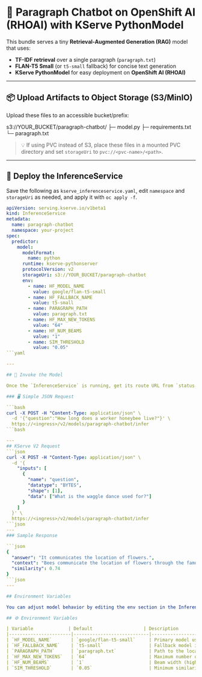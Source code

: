 # 📘 Paragraph Chatbot on OpenShift AI (RHOAI) with KServe PythonModel

This bundle serves a tiny **Retrieval-Augmented Generation (RAG)** model that uses:

- **TF-IDF retrieval** over a single paragraph (`paragraph.txt`)
- **FLAN-T5 Small** (or `t5-small` fallback) for concise text generation
- **KServe PythonModel** for easy deployment on **OpenShift AI (RHOAI)**

---

## 📦 Upload Artifacts to Object Storage (S3/MinIO)

Upload these files to an accessible bucket/prefix:

s3://YOUR_BUCKET/paragraph-chatbot/
├─ model.py
├─ requirements.txt
└─ paragraph.txt


> 💡 If using PVC instead of S3, place these files in a mounted PVC directory and set `storageUri` to `pvc://<pvc-name>/<path>`.

---

## 🚀 Deploy the InferenceService

Save the following as `kserve_inferenceservice.yaml`, edit `namespace` and `storageUri` as needed, and apply it with `oc apply -f`.

```yaml
apiVersion: serving.kserve.io/v1beta1
kind: InferenceService
metadata:
  name: paragraph-chatbot
  namespace: your-project
spec:
  predictor:
    model:
      modelFormat:
        name: python
      runtime: kserve-pythonserver
      protocolVersion: v2
      storageUri: s3://YOUR_BUCKET/paragraph-chatbot
      env:
        - name: HF_MODEL_NAME
          value: google/flan-t5-small
        - name: HF_FALLBACK_NAME
          value: t5-small
        - name: PARAGRAPH_PATH
          value: paragraph.txt
        - name: HF_MAX_NEW_TOKENS
          value: "64"
        - name: HF_NUM_BEAMS
          value: "1"
        - name: SIM_THRESHOLD
          value: "0.05"
```yaml

---

## 📡 Invoke the Model

Once the `InferenceService` is running, get its route URL from `status.url` and send inference requests.

### 🖥️ Simple JSON Request

```bash
curl -X POST -H "Content-Type: application/json" \
  -d '{"question":"How long does a worker honeybee live?"}' \
  https://<ingress>/v2/models/paragraph-chatbot/infer
```bash

---
## KServe V2 Request
```json
curl -X POST -H "Content-Type: application/json" \
  -d '{
    "inputs": [
      {
        "name": "question",
        "datatype": "BYTES",
        "shape": [1],
        "data": ["What is the waggle dance used for?"]
      }
    ]
  }' \
  https://<ingress>/v2/models/paragraph-chatbot/infer
```json
---
### Sample Response

```json
{
  "answer": "It communicates the location of flowers.",
  "context": "Bees communicate the location of flowers through the famous waggle dance, which encodes both direction and distance.",
  "similarity": 0.74
}
```json
---

## Environment Variables

You can adjust model behavior by editing the env section in the InferenceService manifest:

## ⚙️ Environment Variables

| Variable             | Default                   | Description                                                   |
|-----------------------|----------------------------|---------------------------------------------------------------|
| `HF_MODEL_NAME`       | `google/flan-t5-small`     | Primary model used for generation                             |
| `HF_FALLBACK_NAME`    | `t5-small`                 | Fallback model if the primary is unavailable                   |
| `PARAGRAPH_PATH`      | `paragraph.txt`            | Path to the local paragraph file                              |
| `HF_MAX_NEW_TOKENS`   | `64`                       | Maximum number of tokens to generate in the answer             |
| `HF_NUM_BEAMS`        | `1`                        | Beam width (higher = better quality, lower = faster)           |
| `SIM_THRESHOLD`       | `0.05`                     | Minimum similarity score to accept a retrieved context         |


